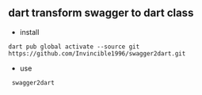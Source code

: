 ## dart transform swagger to dart class

- install 
 ```
 dart pub global activate --source git https://github.com/Invincible1996/swagger2dart.git
```
- use
```
 swagger2dart
```
